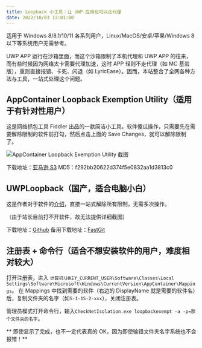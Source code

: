 ```yaml
---
title: Loopback 小工具：让 UWP 应用也可以走代理
date: 2022/10/03 13:01:00
---
```

适用于 Windows 8/8.1/10/11 各系列用户，Linux/MacOS/安卓/苹果/Windows 8以下等系统用户无需参考。

UWP APP 运行在沙箱里面，而这个沙箱限制了本机代理和 UWP APP 的往来，而有些时候因为网络太卡需要代理加速，这时 APP 轻则不走代理（如 MC 基岩版），重则直接报错、卡死、闪退（如 LyricEase）。因而，本站整合了全网各种方法与工具，一站式处理这个问题。

## AppContainer Loopback Exemption Utility（适用于有针对性用户）

这是网络抓包工具 Fiddler 出品的一款简洁小工具。软件傻瓜操作，只需要先在需要解除限制的软件前打勾，然后点击上面的 Save Changes，就可以解除限制了。

![AppContainer Loopback Exemption Utility 截图][1]

下载地址：[亚马逊 S3](https://telerik-fiddler.s3.amazonaws.com/fiddler/addons/enableloopbackutility.exe)
MD5：f292bb20622d374f5e0832aa1d3813c0

## UWPLoopback（国产，适合电脑小白）

这是作者对于软件的[介绍][2]，直接一站式解除所有限制，无需多次操作。

（由于站长目前打不开软件，故无法提供详细截图）

下载地址：[Github](https://github.com/Dispnt/UWPLoopback/releases/download/1.0.0/Loopback.exe)
备用下载地址：[FastGit](https://hub.fastgit.org/Dispnt/UWPLoopback/releases/download/1.0.0/Loopback.exe)

## 注册表 + 命令行（适合不想安装软件的用户，难度相对较大）

打开注册表，进入 `计算机\HKEY_CURRENT_USER\Software\Classes\Local Settings\Software\Microsoft\Windows\CurrentVersion\AppContainer\Mappings`。
在 Mappings 中找到需要的软件（右边的 DisplayName 就是需要的软件名）后，复制文件夹的名字（如`S-1-15-2-xxx`），关闭注册表。

管理员模式打开命令行，输入`CheckNetIsolation.exe loopbackexempt -a -p=那个文件夹的名字`。

** 即使显示了完成，也不一定代表真的 OK，因为即使输错文件夹名字系统也不会报错！**



  [1]: https://s1.328888.xyz/2022/08/22/bhGyR.png
  [2]: https://www.dispnt.com/index.php/archives/23/